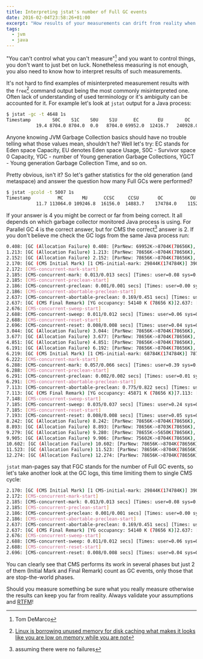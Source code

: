 ```yaml
---
title: Interpreting jstat's number of Full GC events
date: 2016-02-04T23:58:26+01:00
excerpt: "How results of your measurements can drift from reality when you don't validate your assumptions"
tags:
  - jvm
  - java
---
```


"You can't control what you can't measure"[^1] and you want to control things, you don't want to just bet on luck.
Nonetheless measuring is not enough, you also need to know how to interpret results of such measurements.

It's not hard to find examples of misinterpreted measurement results with the `free`[^2] command output being the most commonly misinterpreted one.
Often lack of understanding of used terminology or it's ambiguity can be accounted for it.
For example let's look at `jstat` output for a Java process:

```sh
$ jstat -gc -t 4648 1s
Timestamp        S0C    S1C    S0U    S1U      EC       EU        OC         OU       MC     MU    CCSC   CCSU   YGC     YGCT    FGC    FGCT     GCT   
           19.4 8704.0 8704.0  0.0   8704.0 69952.0  12416.7   240928.0   173395.8  154352.0 149283.9 22180.0 20722.4     27    0.594   8      0.231    0.825
```

Anyone knowing JVM Garbage Collection basics should have no trouble telling what those values mean, shouldn't he?
Well let's try: EC stands for Eden space Capacity, EU denotes Eden space Usage, S0C - Survivor space 0 Capacity, YGC - number of Young generation Garbage Collections, YGCT - Young generation Garbage Collection Time, and so on.

Pretty obvious, isn't it?
So let's gather statistics for the old generation (and metaspace) and answer the question how many Full GCs were performed?

```sh
$ jstat -gcold -t 5007 1s
Timestamp          MC       MU      CCSC     CCSU       OC          OU       YGC    FGC    FGCT     GCT   
           11.7 113064.0 109246.8  16156.0  14883.7    174784.0    115285.4     13     4    0.079    0.368
```

If your answer is 4 you might be correct or far from being correct.
It all depends on which garbage collector monitored Java process is using.
For Parallel GC 4 is the correct answer, but for CMS the correct[^3] answer is 2.
If you don't believe me check the GC logs from the same Java process run:

```sh
0.408: [GC (Allocation Failure) 0.408: [ParNew: 69952K->8704K(78656K), 0.0396199 secs] 69952K->21786K(253440K), 0.0397117 secs] [Times: user=0.12 sys=0.02, real=0.04 secs] 
1.213: [GC (Allocation Failure) 1.213: [ParNew: 78656K->8704K(78656K), 0.0115476 secs] 91738K->29967K(253440K), 0.0116237 secs] [Times: user=0.06 sys=0.00, real=0.00 secs] 
2.152: [GC (Allocation Failure) 2.152: [ParNew: 78656K->8704K(78656K), 0.0176088 secs] 99919K->38548K(253440K), 0.0176831 secs] [Times: user=0.11 sys=0.00, real=0.02 secs] 
2.170: [GC (CMS Initial Mark) [1 CMS-initial-mark: 29844K(174784K)] 39075K(253440K), 0.0021170 secs] [Times: user=0.02 sys=0.00, real=0.00 secs] 
2.172: [CMS-concurrent-mark-start]
2.185: [CMS-concurrent-mark: 0.013/0.013 secs] [Times: user=0.08 sys=0.00, real=0.02 secs] 
2.185: [CMS-concurrent-preclean-start]
2.186: [CMS-concurrent-preclean: 0.001/0.001 secs] [Times: user=0.00 sys=0.00, real=0.00 secs] 
2.186: [CMS-concurrent-abortable-preclean-start]
2.637: [CMS-concurrent-abortable-preclean: 0.169/0.451 secs] [Times: user=2.13 sys=0.05, real=0.45 secs] 
2.637: [GC (CMS Final Remark) [YG occupancy: 54140 K (78656 K)]2.637: [Rescan (parallel) , 0.0284352 secs]2.666: [weak refs processing, 0.0001802 secs]2.666: [class unloading, 0.0051609 secs]2.671: [scrub symbol table, 0.0035550 secs]2.675: [scrub string table, 0.0008166 secs][1 CMS-remark: 29844K(174784K)] 83984K(253440K), 0.0391194 secs] [Times: user=0.21 sys=0.00, real=0.04 secs] 
2.676: [CMS-concurrent-sweep-start]
2.688: [CMS-concurrent-sweep: 0.011/0.012 secs] [Times: user=0.06 sys=0.00, real=0.01 secs] 
2.688: [CMS-concurrent-reset-start]
2.696: [CMS-concurrent-reset: 0.008/0.008 secs] [Times: user=0.04 sys=0.01, real=0.01 secs] 
3.044: [GC (Allocation Failure) 3.044: [ParNew: 78656K->8704K(78656K), 0.0251656 secs] 97836K->40288K(253440K), 0.0252453 secs] [Times: user=0.14 sys=0.00, real=0.03 secs] 
3.677: [GC (Allocation Failure) 3.677: [ParNew: 78656K->8704K(78656K), 0.0159650 secs] 110240K->50554K(253440K), 0.0160374 secs] [Times: user=0.06 sys=0.00, real=0.01 secs] 
4.851: [GC (Allocation Failure) 4.851: [ParNew: 78656K->8704K(78656K), 0.0172068 secs] 120506K->61047K(253440K), 0.0172778 secs] [Times: user=0.10 sys=0.00, real=0.02 secs] 
6.191: [GC (Allocation Failure) 6.192: [ParNew: 78656K->8704K(78656K), 0.0271375 secs] 130999K->77488K(253440K), 0.0272281 secs] [Times: user=0.15 sys=0.00, real=0.03 secs] 
6.219: [GC (CMS Initial Mark) [1 CMS-initial-mark: 68784K(174784K)] 78713K(253440K), 0.0030824 secs] [Times: user=0.02 sys=0.00, real=0.00 secs] 
6.222: [CMS-concurrent-mark-start]
6.288: [CMS-concurrent-mark: 0.057/0.066 secs] [Times: user=0.39 sys=0.01, real=0.07 secs] 
6.288: [CMS-concurrent-preclean-start]
6.291: [CMS-concurrent-preclean: 0.002/0.002 secs] [Times: user=0.01 sys=0.00, real=0.00 secs] 
6.291: [CMS-concurrent-abortable-preclean-start]
7.113: [CMS-concurrent-abortable-preclean: 0.775/0.822 secs] [Times: user=3.79 sys=0.09, real=0.83 secs] 
7.113: [GC (CMS Final Remark) [YG occupancy: 45871 K (78656 K)]7.113: [Rescan (parallel) , 0.0072989 secs]7.121: [weak refs processing, 0.0005665 secs]7.121: [class unloading, 0.0092666 secs]7.131: [scrub symbol table, 0.0150502 secs]7.146: [scrub string table, 0.0012746 secs][1 CMS-remark: 68784K(174784K)] 114655K(253440K), 0.0346254 secs] [Times: user=0.12 sys=0.01, real=0.03 secs] 
7.148: [CMS-concurrent-sweep-start]
7.185: [CMS-concurrent-sweep: 0.035/0.037 secs] [Times: user=0.24 sys=0.00, real=0.04 secs] 
7.185: [CMS-concurrent-reset-start]
7.193: [CMS-concurrent-reset: 0.008/0.008 secs] [Times: user=0.05 sys=0.00, real=0.01 secs] 
8.242: [GC (Allocation Failure) 8.242: [ParNew: 78656K->8704K(78656K), 0.0260379 secs] 136080K->77426K(253440K), 0.0261191 secs] [Times: user=0.17 sys=0.00, real=0.03 secs] 
8.893: [GC (Allocation Failure) 8.893: [ParNew: 78656K->8703K(78656K), 0.0166601 secs] 147378K->85555K(253440K), 0.0167357 secs] [Times: user=0.10 sys=0.00, real=0.01 secs] 
9.279: [GC (Allocation Failure) 9.280: [ParNew: 78655K->5650K(78656K), 0.0039284 secs] 155507K->82501K(253440K), 0.0040061 secs] [Times: user=0.02 sys=0.00, real=0.00 secs] 
9.905: [GC (Allocation Failure) 9.906: [ParNew: 75602K->8704K(78656K), 0.0143583 secs] 152453K->89562K(253440K), 0.0144558 secs] [Times: user=0.08 sys=0.00, real=0.01 secs] 
10.602: [GC (Allocation Failure) 10.602: [ParNew: 78656K->8704K(78656K), 0.0364558 secs] 159514K->104422K(253440K), 0.0365486 secs] [Times: user=0.14 sys=0.00, real=0.04 secs] 
11.523: [GC (Allocation Failure) 11.523: [ParNew: 78656K->8704K(78656K), 0.0380868 secs] 174374K->123989K(253440K), 0.0381740 secs] [Times: user=0.23 sys=0.00, real=0.04 secs] 
12.274: [GC (Allocation Failure) 12.274: [ParNew: 78656K->8704K(78656K), 0.0313268 secs] 193941K->136954K(253440K), 0.0314313 secs] [Times: user=0.17 sys=0.00, real=0.03 secs] 
```

`jstat` man-pages say that FGC stands for the number of Full GC events, so let's take another look at the GC logs, this time limiting them to single CMS cycle:

```sh
2.170: [GC (CMS Initial Mark) [1 CMS-initial-mark: 29844K(174784K)] 39075K(253440K), 0.0021170 secs] [Times: user=0.02 sys=0.00, real=0.00 secs] 
2.172: [CMS-concurrent-mark-start]
2.185: [CMS-concurrent-mark: 0.013/0.013 secs] [Times: user=0.08 sys=0.00, real=0.02 secs] 
2.185: [CMS-concurrent-preclean-start]
2.186: [CMS-concurrent-preclean: 0.001/0.001 secs] [Times: user=0.00 sys=0.00, real=0.00 secs] 
2.186: [CMS-concurrent-abortable-preclean-start]
2.637: [CMS-concurrent-abortable-preclean: 0.169/0.451 secs] [Times: user=2.13 sys=0.05, real=0.45 secs] 
2.637: [GC (CMS Final Remark) [YG occupancy: 54140 K (78656 K)]2.637: [Rescan (parallel) , 0.0284352 secs]2.666: [weak refs processing, 0.0001802 secs]2.666: [class unloading, 0.0051609 secs]2.671: [scrub symbol table, 0.0035550 secs]2.675: [scrub string table, 0.0008166 secs][1 CMS-remark: 29844K(174784K)] 83984K(253440K), 0.0391194 secs] [Times: user=0.21 sys=0.00, real=0.04 secs] 
2.676: [CMS-concurrent-sweep-start]
2.688: [CMS-concurrent-sweep: 0.011/0.012 secs] [Times: user=0.06 sys=0.00, real=0.01 secs] 
2.688: [CMS-concurrent-reset-start]
2.696: [CMS-concurrent-reset: 0.008/0.008 secs] [Times: user=0.04 sys=0.01, real=0.01 secs] 
```

You can clearly see that CMS performs its work in several phases but just 2 of them (Initial Mark and Final Remark) count as GC events, only those that are stop-the-world phases.

Should you measure something be sure what you really measure otherwise the results can keep you far from reality.
Always validate your assumptions and [RTFM](https://xkcd.com/293/)!

[^1]: Tom DeMarco
[^2]: [Linux is borrowing unused memory for disk caching what makes it looks like you are low on memory while you are not](http://www.linuxatemyram.com/)
[^3]: assuming there were no failures
